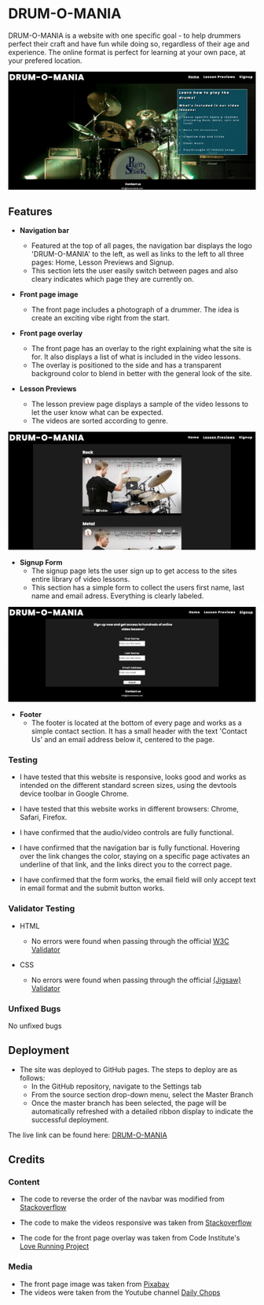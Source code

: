 # DRUM-O-MANIA

DRUM-O-MANIA is a website with one specific goal - to help drummers perfect their craft and have fun while doing so, regardless of their age and experience. The online format is perfect for learning at your own pace, at your prefered location.

![Front page image](media/index.png)

## **Features**

- **Navigation bar**
    - Featured at the top of all pages, the navigation bar displays the logo 'DRUM-O-MANIA' to the left, as well as links to the left to all three pages: Home, Lesson Previews and Signup.
    - This section lets the user easily switch between pages and also cleary indicates which page they are currently on.

- **Front page image**
    - The front page includes a photograph of a drummer. The idea is create an exciting vibe right from the start.

- **Front page overlay**
    - The front page has an overlay to the right explaining what the site is for. It also displays a list of what is included in the video lessons.
    - The overlay is positioned to the side and has a transparent background color to blend in better with the general look of the site.

- **Lesson Previews**
    - The lesson preview page displays a sample of the video lessons to let the user know what can be expected.
    - The videos are sorted according to genre.

![Lesson previews](media/previews.png)

- **Signup Form**
    - The signup page lets the user sign up to get access to the sites entire library of video lessons.
    - This section has a simple form to collect the users first name, last name and email adress. Everything is clearly labeled.

![Signup Form](media/signup.png)

- **Footer**
    - The footer is located at the bottom of every page and works as a simple contact section. It has a small header with the text 'Contact Us' and an email address below it, centered to the page.

### Testing

- I have tested that this website is responsive, looks good and works as intended on the different standard screen sizes, using the devtools device toolbar in Google Chrome.

- I have tested that this website works in different browsers: Chrome, Safari, Firefox.

- I have confirmed that the audio/video controls are fully functional.

- I have confirmed that the navigation bar is fully functional. Hovering over the link changes the color, staying on a specific page activates an underline of that link, and the links direct you to the correct page. 

- I have confirmed that the form works, the email field will only accept text in email format and the submit button works.

### Validator Testing
- HTML
    - No errors were found when passing through the official [W3C Validator](https://validator.w3.org/nu/?doc=https%3A%2F%2Fjonathanrange.github.io%2FDrum-o-Mania%2F)

- CSS
    - No errors were found when passing through the official [(Jigsaw) Validator](https://jigsaw.w3.org/css-validator/validator?uri=https%3A%2F%2Fjonathanrange.github.io%2FDrum-o-Mania%2F&profile=css3svg&usermedium=all&warning=1&vextwarning=&lang=sv)

### Unfixed Bugs
No unfixed bugs

## Deployment

- The site was deployed to GitHub pages. The steps to deploy are as follows:
    - In the GitHub repository, navigate to the Settings tab
    - From the source section drop-down menu, select the Master Branch
    - Once the master branch has been selected, the page will be automatically refreshed with a detailed ribbon display to indicate the successful deployment.

The live link can be found here: [DRUM-O-MANIA](https://jonathanrange.github.io/Drum-o-Mania/)

## Credits

### Content
- The code to reverse the order of the navbar was modified from [Stackoverflow](https://stackoverflow.com/questions/35923720/reverse-ul-ordering-using-css-2-1)

- The code to make the videos responsive was taken from [Stackoverflow](https://stackoverflow.com/questions/17838607/making-an-iframe-responsive)

- The code for the front page overlay was taken from Code Institute's [Love Running Project](https://learn.codeinstitute.net/courses/course-v1:CodeInstitute+LR101+2021_T1/courseware/4a07c57382724cfda5834497317f24d5/6fd29d155c3b42248ff57bae32978a4b/?child=first)

### Media
- The front page image was taken from [Pixabay](https://pixabay.com/)
- The videos were taken from the Youtube channel [Daily Chops](https://www.youtube.com/c/DailyChops/videos)